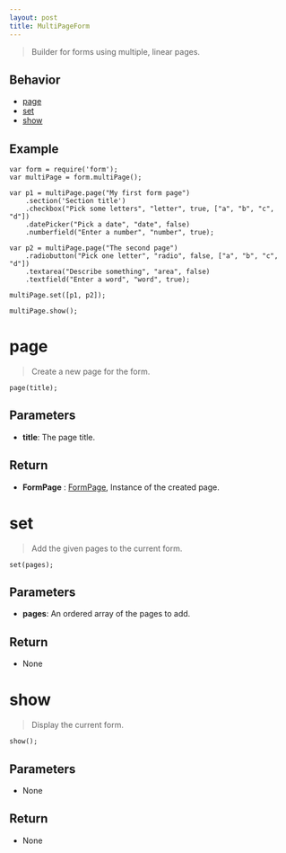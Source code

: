 ```yaml
---
layout: post
title: MultiPageForm
---
```


> Builder for forms using multiple, linear pages.

Behavior
--------

- [page](#page)
- [set](#set)
- [show](#show)

Example
-------

    var form = require('form');
    var multiPage = form.multiPage();

    var p1 = multiPage.page("My first form page")
        .section('Section title')
        .checkbox("Pick some letters", "letter", true, ["a", "b", "c", "d"])
        .datePicker("Pick a date", "date", false)
        .numberfield("Enter a number", "number", true);

    var p2 = multiPage.page("The second page")
        .radiobutton("Pick one letter", "radio", false, ["a", "b", "c", "d"])
        .textarea("Describe something", "area", false)
        .textfield("Enter a word", "word", true);

    multiPage.set([p1, p2]);

    multiPage.show();

page
====

> Create a new page for the form.

    page(title);

Parameters
----------

- __title__: The page title.

Return
------

- __FormPage__ : [FormPage](formPage.html), Instance of the created page.

set
===

> Add the given pages to the current form.

    set(pages);

Parameters
----------

- __pages__: An ordered array of the pages to add.

Return
------

- None

show
====

> Display the current form.

    show();

Parameters
----------

- None

Return
------

- None
